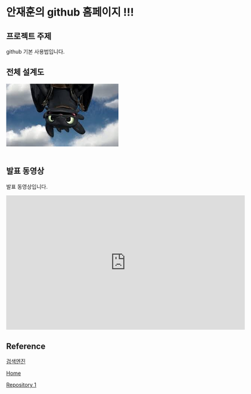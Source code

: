 # 안재훈의 github 홈페이지 !!!

## 프로젝트 주제​

github 기본 사용법입니다.​

## 전체 설계도​

<img src="architecture.jpg"/><br> ​

## 발표 동영상​

발표 동영상입니다.​

<iframe width="640" height="360" src="https://www.youtube.com/embed/mqmo8uj_sHY" frameborder="0" allow="accelerometer; autoplay; clipboard-write; encrypted-media; gyroscope; picture-in-picture" allowfullscreen></iframe>

## Reference​

[검색엔진](https://naver.com)​

[Home](https://JAEHUN-AN.github.io) ​

[Repository 1](https://JAEHUN-AN.github.io/hello-world) ​
